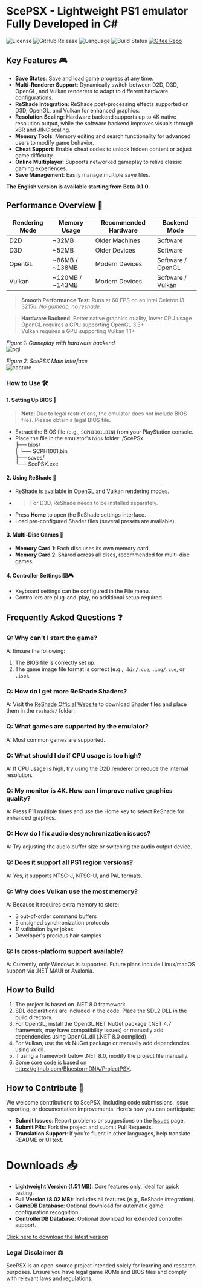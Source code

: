 # ScePSX - Lightweight PS1 emulator Fully Developed in C#

![License](https://img.shields.io/badge/license-MIT-blue) ![GitHub Release](https://img.shields.io/github/v/release/unknowall/ScePSX?label=Release) ![Language](https://img.shields.io/github/languages/top/unknowall/ScePSX) ![Build Status](https://img.shields.io/badge/build-passing-brightgreen) [![Gitee Repo](https://img.shields.io/badge/Gitee-Mirror-FFB71B)](https://gitee.com/unknowall/ScePSX)

## Key Features 🎮
- **Save States**: Save and load game progress at any time.
- **Multi-Renderer Support**: Dynamically switch between D2D, D3D, OpenGL, and Vulkan renderers to adapt to different hardware configurations.
- **ReShade Integration**: ReShade post-processing effects supported on D3D, OpenGL, and Vulkan for enhanced graphics.
- **Resolution Scaling**: Hardware backend supports up to 4K native resolution output, while the software backend improves visuals through xBR and JINC scaling.
- **Memory Tools**: Memory editing and search functionality for advanced users to modify game behavior.
- **Cheat Support**: Enable cheat codes to unlock hidden content or adjust game difficulty.
- **Online Multiplayer**: Supports networked gameplay to relive classic gaming experiences.
- **Save Management**: Easily manage multiple save files.

**The English version is available starting from Beta 0.1.0.**

## Performance Overview 🚀

| Rendering Mode | Memory Usage | Recommended Hardware | Backend Mode          |
|----------------|--------------|----------------------|-----------------------|
| D2D            | ~32MB        | Older Machines       | Software              |
| D3D            | ~52MB        | Older Devices        | Software              |
| OpenGL         | ~86MB / ~138MB | Modern Devices     | Software / OpenGL     |
| Vulkan         | ~120MB / ~143MB | Modern Devices     | Software / Vulkan     |

> **Smooth Performance Test**: Runs at 60 FPS on an Intel Celeron i3 3215u. *No gamedb, no reshade.*

> **Hardware Backend**: Better native graphics quality, lower CPU usage  
> OpenGL requires a GPU supporting OpenGL 3.3+  
> Vulkan requires a GPU supporting Vulkan 1.1+

_Figure 1: Gameplay with hardware backend_  
![ogl](https://github.com/user-attachments/assets/fad3885b-f0eb-4168-a4ab-60e2d75b79f0)

_Figure 2: ScePSX Main Interface_  
![capture](https://github.com/user-attachments/assets/88c1f283-127c-4f74-9cbe-7e64def43962)

### How to Use 🛠️

#### 1. Setting Up BIOS 🔑
> **Note**: Due to legal restrictions, the emulator does not include BIOS files. Please obtain a legal BIOS file.
- Extract the BIOS file (e.g., `SCPH1001.BIN`) from your PlayStation console.
- Place the file in the emulator's `bios` folder:
/ScePSx<br>
├── bios/<br>
│ └── SCPH1001.bin<br>
├── saves/<br>
└── ScePSX.exe<br>

#### 2. Using ReShade 🎨
- ReShade is available in OpenGL and Vulkan rendering modes.
- > For D3D, ReShade needs to be installed separately.
- Press **Home** to open the ReShade settings interface.
- Load pre-configured Shader files (several presets are available).

#### 3. Multi-Disc Games 📀
- **Memory Card 1**: Each disc uses its own memory card.
- **Memory Card 2**: Shared across all discs, recommended for multi-disc games.

#### 4. Controller Settings ⌨️🎮
- Keyboard settings can be configured in the File menu.
- Controllers are plug-and-play, no additional setup required.

## Frequently Asked Questions ❓

### Q: Why can't I start the game?
A: Ensure the following:
1. The BIOS file is correctly set up.
2. The game image file format is correct (e.g., `.bin/.cue`, `.img/.cue`, or `.iso`).

### Q: How do I get more ReShade Shaders?
A: Visit the [ReShade Official Website](https://reshade.me/) to download Shader files and place them in the `reshade/` folder:

### Q: What games are supported by the emulator?
A: Most common games are supported.

### Q: What should I do if CPU usage is too high?
A: If CPU usage is high, try using the D2D renderer or reduce the internal resolution.

### Q: My monitor is 4K. How can I improve native graphics quality?
A: Press F11 multiple times and use the Home key to select ReShade for enhanced graphics.

### Q: How do I fix audio desynchronization issues?
A: Try adjusting the audio buffer size or switching the audio output device.

### Q: Does it support all PS1 region versions?
A: Yes, it supports NTSC-J, NTSC-U, and PAL formats.

### Q: Why does Vulkan use the most memory?
A: Because it requires extra memory to store:
- 3 out-of-order command buffers
- 5 unsigned synchronization protocols
- 11 validation layer jokes
- Developer's precious hair samples

### Q: Is cross-platform support available?
A: Currently, only Windows is supported. Future plans include Linux/macOS support via .NET MAUI or Avalonia.

## How to Build
1. The project is based on .NET 8.0 framework.
2. SDL declarations are included in the code. Place the SDL2 DLL in the build directory.
3. For OpenGL, install the OpenGL.NET NuGet package (.NET 4.7 framework, may have compatibility issues) or manually add dependencies using OpenGL.dll (.NET 8.0 compiled).
4. For Vulkan, use the vk NuGet package or manually add dependencies using vk.dll.
5. If using a framework below .NET 8.0, modify the project file manually.
6. Some core code is based on https://github.com/BluestormDNA/ProjectPSX.

## How to Contribute 🤝
We welcome contributions to ScePSX, including code submissions, issue reporting, or documentation improvements. Here’s how you can participate:
- **Submit Issues**: Report problems or suggestions on the [Issues](https://github.com/unknowall/ScePSX/issues) page.
- **Submit PRs**: Fork the project and submit Pull Requests.
- **Translation Support**: If you’re fluent in other languages, help translate README or UI text.

# Downloads 📥
- **Lightweight Version (1.51 MB)**: Core features only, ideal for quick testing.
- **Full Version (8.02 MB)**: Includes all features (e.g., ReShade integration).
- **GameDB Database**: Optional download for automatic game configuration recognition.
- **ControllerDB Database**: Optional download for extended controller support.

[Click here to download the latest version](https://github.com/unknowall/ScePSX/releases)

### Legal Disclaimer ⚖️
ScePSX is an open-source project intended solely for learning and research purposes. Ensure you have legal game ROMs and BIOS files and comply with relevant laws and regulations.
